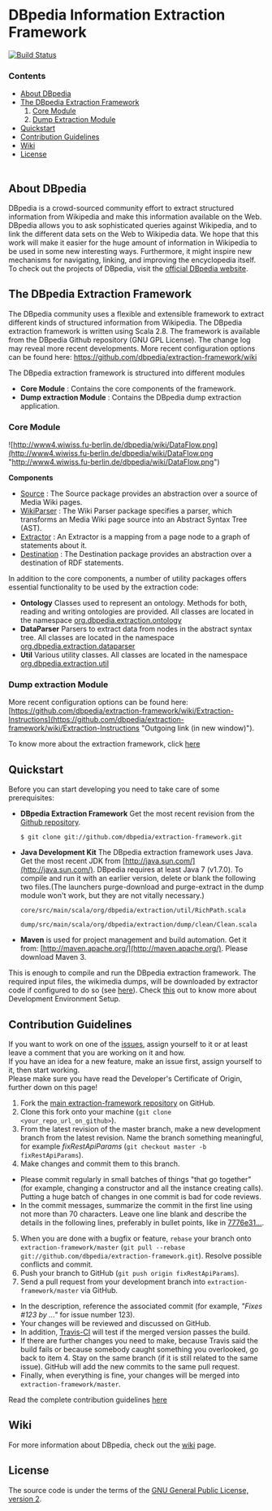 # DBpedia Information Extraction Framework

[![Build Status](https://travis-ci.org/dbpedia/extraction-framework.svg?branch=master)](https://travis-ci.org/dbpedia/extraction-framework)

### Contents
* [About DBpedia](#about-dbpedia)  
* [The DBpedia Extraction Framework](#the-dbpedia-extraction-framework) <br>
     1. [Core Module](#core-module)
     2. [Dump Extraction Module](#dump-extraction-module)
* [Quickstart](#quickstart)
* [Contribution Guidelines](#contribution-guidelines)
* [Wiki](#wiki)
* [License](#license)<br><br>


## About DBpedia
DBpedia is a crowd-sourced community effort to extract structured information from Wikipedia and make this information available on the Web. DBpedia allows you to ask sophisticated queries against Wikipedia, and to link the different data sets on the Web to Wikipedia data. We hope that this work will make it easier for the huge amount of information in Wikipedia to be used in some new interesting ways. Furthermore, it might inspire new mechanisms for navigating, linking, and improving the encyclopedia itself. <br>
To check out the projects of DBpedia, visit the [official DBpedia website](http://dbpedia.org).

## The DBpedia Extraction Framework

The DBpedia community uses a flexible and extensible framework to extract different kinds of structured information from Wikipedia. The DBpedia extraction framework is written using Scala 2.8. The framework is available from the DBpedia Github repository (GNU GPL License). The change log may reveal more recent developments. More recent configuration options can be found here: https://github.com/dbpedia/extraction-framework/wiki

The DBpedia extraction framework is structured into different modules

* **Core Module** : Contains the core components of the framework.
* **Dump extraction Module** : Contains the DBpedia dump extraction application.

### Core Module


![http://www4.wiwiss.fu-berlin.de/dbpedia/wiki/DataFlow.png](http://www4.wiwiss.fu-berlin.de/dbpedia/wiki/DataFlow.png "http://www4.wiwiss.fu-berlin.de/dbpedia/wiki/DataFlow.png")

<a name="p27582-10"></a>

**Components**

* [Source](http://wiki.dbpedia.org/DeveloperDocumentation/Source?v=bms "Developer Documentation / Source") : The Source package provides an abstraction over a source of Media Wiki pages.
* [WikiParser](http://wiki.dbpedia.org/DeveloperDocumentation/WikiParser?v=hdy "Developer Documentation / Wiki Parser") : The Wiki Parser package specifies a parser, which transforms an Media Wiki page source into an Abstract Syntax Tree (AST).
* [Extractor](http://wiki.dbpedia.org/DeveloperDocumentation/Extractor?v=vqu "Developer Documentation / Extractor") : An Extractor is a mapping from a page node to a graph of statements about it.
* [Destination](http://wiki.dbpedia.org/DeveloperDocumentation/Destination?v=l9g "Developer Documentation / Destination") : The Destination package provides an abstraction over a destination of RDF statements.

<a name="p27582-11"></a>

In addition to the core components, a number of utility packages offers essential functionality to be used by the extraction code:

* **Ontology** Classes used to represent an ontology. Methods for both, reading and writing ontologies are provided. All classes are located in the namespace [org.dbpedia.extraction.ontology](tree/master/core/src/main/scala/org/dbpedia/extraction/ontology)
* **DataParser** Parsers to extract data from nodes in the abstract syntax tree. All classes are located in the namespace [org.dbpedia.extraction.dataparser](tree/master/core/src/main/scala/org/dbpedia/extraction/dataparser)
* **Util** Various utility classes. All classes are located in the namespace [org.dbpedia.extraction.util](tree/master/core/src/main/scala/org/dbpedia/extraction/util)

### Dump extraction Module
More recent configuration options can be found here: [https://github.com/dbpedia/extraction-framework/wiki/Extraction-Instructions](https://github.com/dbpedia/extraction-framework/wiki/Extraction-Instructions "Outgoing link (in new window)").

To know more about the extraction framework, click [here](https://github.com/dbpedia/extraction-framework/wiki/Documentation#h25-3)

## Quickstart 

Before you can start developing you need to take care of some prerequisites:

* **DBpedia Extraction Framework** Get the most recent revision from the [Github repository](https://github.com/dbpedia/extraction-framework).

     `$ git clone git://github.com/dbpedia/extraction-framework.git`
* **Java Development Kit** The DBpedia extraction framework uses Java. Get the most recent JDK from [http://java.sun.com/](http://java.sun.com/). DBpedia requires at least Java 7 (v1.7.0). To compile and run it with an earlier version, delete or blank the following two files.(The launchers purge-download and purge-extract in the dump module won't work, but they are not vitally necessary.)  

    `core/src/main/scala/org/dbpedia/extraction/util/RichPath.scala`

    `dump/src/main/scala/org/dbpedia/extraction/dump/clean/Clean.scala`

* **Maven** is used for project management and build automation. Get it from: [http://maven.apache.org/](http://maven.apache.org/). Please download Maven 3.

This is enough to compile and run the DBpedia extraction framework. The required input files, the wikimedia dumps, will be downloaded by extractor code if configured to do so (see [here](https://github.com/dbpedia/extraction-framework/wiki/Extraction-Instructions)). Check [this](https://github.com/dbpedia/extraction-framework/wiki/Development-Environment-Setup) out to know more about Development Environment Setup. 

## Contribution Guidelines

If you want to work on one of the [issues](https://github.com/dbpedia/extraction-framework/issues), assign yourself to it or at least leave a comment that you are working on it and how.  
If you have an idea for a new feature, make an issue first, assign yourself to it, then start working.  
Please make sure you have read the Developer's Certificate of Origin, further down on this page!

1. Fork the [main extraction-framework repository](https://github.com/dbpedia/extraction-framework) on GitHub.
2. Clone this fork onto your machine (`git clone <your_repo_url_on_github>`).
3. From the latest revision of the master branch, make a new development branch from the latest revision. Name the branch something meaningful, for example _fixRestApiParams_ (`git checkout master -b fixRestApiParams`).
4. Make changes and commit them to this branch.
  * Please commit regularly in small batches of things "that go together" (for example, changing a constructor and all the instance creating calls). Putting a huge batch of changes in one commit is bad for code reviews.
  * In the commit messages, summarize the commit in the first line using not more than 70 characters. Leave one line blank and describe the details in the following lines, preferably in bullet points, like in [7776e31...](https://github.com/dbpedia-spotlight/dbpedia-spotlight/commit/7776e314d4363c4254e921998b0165a43782589c).
5. When you are done with a bugfix or feature, `rebase` your branch onto `extraction-framework/master` (`git pull --rebase git://github.com/dbpedia/extraction-framework.git`). Resolve possible conflicts and commit.
6. Push your branch to GitHub (`git push origin fixRestApiParams`).
7. Send a pull request from your development branch into `extraction-framework/master` via GitHub.
  * In the description, reference the associated commit (for example, _"Fixes #123 by ..."_ for issue number 123).
  * Your changes will be reviewed and discussed on GitHub.
  * In addition, [Travis-CI](http://about.travis-ci.org/) will test if the merged version passes the build.
  * If there are further changes you need to make, because Travis said the build fails or because somebody caught something you overlooked, go back to item 4. Stay on the same branch (if it is still related to the same issue). GitHub will add the new commits to the same pull request.
  * Finally, when everything is fine, your changes will be merged into `extraction-framework/master`.
  
Read the complete contribution guidelines [here](https://github.com/dbpedia/extraction-framework/wiki/Contributing) 

## Wiki 
For more information about DBpedia, check out the [wiki](https://github.com/dbpedia/extraction-framework/wiki) page.   

## License

The source code is under the terms of the [GNU General Public License, version 2](http://www.gnu.org/licenses/gpl-2.0.html).


